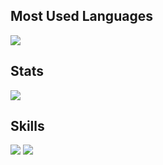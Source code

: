 ## Most Used Languages
<img src="https://github-readme-stats.vercel.app/api/top-langs/?username=brandonkirbyson&theme=transparent&layout=donut&hide_border=true&hide=shell&hide_title=true" />

## Stats
<img src="https://github-readme-stats.vercel.app/api?username=brandonkirbyson&show_icons=true&theme=transparent&hide_border=true&include_all_commits=true&count_private=true&hide_rank=true&hide_title=true&hide=issues,prs" />

## Skills
<img src="https://skillicons.dev/icons?i=ts,nodejs,js,css,html,java,rust,webpack,firebase,threejs" />
<img src="https://skillicons.dev/icons?i=vscode,git,github,neovim,vim" />



